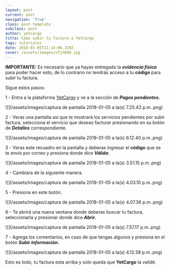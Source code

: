 ```yaml
---
layout: post
current: post
navigation: 'True'
class: post-template
subclass: post
author: yetcargo
title: Como subir tu factura a YetCargo
tags: tutoriales
date: 2018-01-05T21:14:06.320Z
cover: /assets/images/ofjhb90.jpg
---
```

**IMPORTANTE:** Es necesario que ya hayas entregado la **_evidencia física_** para poder hacer esto, de lo contrario no tendrás acceso a tu **código** para subir tu factura.

Sigue estos pasos:

1 - Entra a la plataforma [YetCargo](https://yetcargo.com/login) y ve a la sección de **_Pagos pendientes._**

![](/assets/images/captura de pantalla 2018-01-05 a la(s) 7.25.43 p.m..png)

2 - Veras una pantalla así que te mostrará los servicios pendientes por subir factura, selecciona el servicio que deseas facturar presionando en su botón de **_Detalles_** correspondiente.

![](/assets/images/captura de pantalla 2018-01-05 a la(s) 6.12.40 p.m..png)

3 - Veras este recuadro en la pantalla y deberas ingresar el **código** que se te envío por correo y presiona donde dice **_Válida_**.

![](/assets/images/captura de pantalla 2018-01-05 a la(s) 3.51.15 p.m..png)

4 - Cambiara de la siguiente manera.

![](/assets/images/captura de pantalla 2018-01-05 a la(s) 4.03.10 p.m..png)

5 - Presiona en este botón.

![](/assets/images/captura de pantalla 2018-01-05 a la(s) 4.07.36 p.m..png)

6 - Te abrirá una nueva ventana donde deberas buscar tu factura, seleccionarla y presionar donde dice **_Abrir._**

![](/assets/images/captura de pantalla 2018-01-05 a la(s) 7.57.17 p.m..png)

7 - Agrega los comentarios, en caso de que tengas algunos y presiona en el botón **_Subir información._**

![](/assets/images/captura de pantalla 2018-01-05 a la(s) 4.12.58 p.m..png)

Esto es todo, tu factura esta arriba y solo queda que **YetCargo** la validé.
